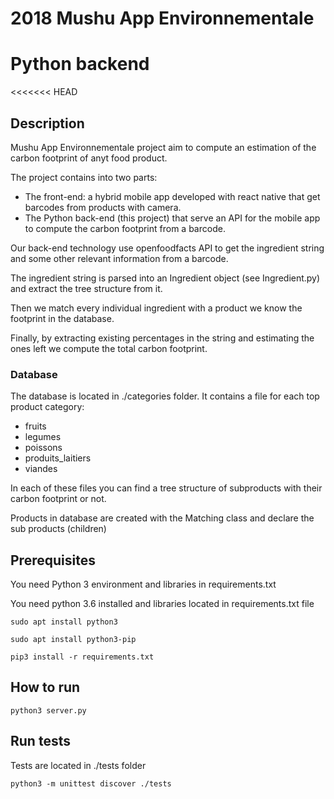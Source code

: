 # 2018 Mushu App Environnementale
# Python backend

<<<<<<< HEAD
## Description 

Mushu App Environnementale project aim to compute an estimation of the carbon footprint of anyt food product.

The project contains into two parts:
- The front-end: a hybrid mobile app developed with react native that get barcodes from products with camera.
- The Python back-end (this project) that serve an API for the mobile app to compute the carbon footprint from a barcode.

Our back-end technology use openfoodfacts API to get the ingredient string and some other relevant information from a barcode.

The ingredient string is parsed into an Ingredient object (see Ingredient.py) and extract the tree structure from it.

Then we match every individual ingredient with a product we know the footprint in the database.

Finally, by extracting existing percentages in the string and estimating the ones left we compute the total carbon footprint.

### Database

The database is located in ./categories folder. It contains a file for each top product category:
- fruits
- legumes
- poissons
- produits_laitiers
- viandes

In each of these files you can find a tree structure of subproducts with their carbon footprint or not.

Products in database are created with the Matching class and declare the sub products (children)


## Prerequisites

You need Python 3 environment and libraries in requirements.txt


You need python 3.6 installed and libraries located in requirements.txt file

```
sudo apt install python3
```

```
sudo apt install python3-pip
```

```
pip3 install -r requirements.txt
```

## How to run

```
python3 server.py
```

## Run tests

Tests are located in ./tests folder
```
python3 -m unittest discover ./tests
```

